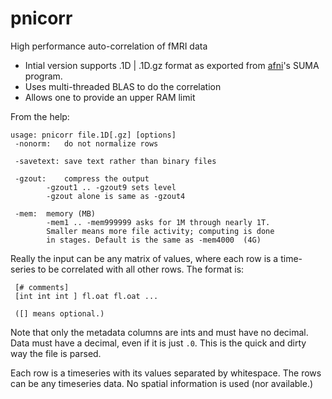 pnicorr
=======

High performance auto-correlation of fMRI data

- Intial version supports .1D | .1D.gz format as exported from [afni](http://afni.nimh.nih.gov)'s SUMA program.
- Uses multi-threaded BLAS to do the correlation
- Allows one to provide an upper RAM limit

From the help:

    usage: pnicorr file.1D[.gz] [options]
     -nonorm:	do not normalize rows

     -savetext:	save text rather than binary files

     -gzout:	compress the output
		    -gzout1 .. -gzout9 sets level
		    -gzout alone is same as -gzout4

     -mem:	memory (MB)
		    -mem1 .. -mem999999 asks for 1M through nearly 1T.
		    Smaller means more file activity; computing is done 
		    in stages. Default is the same as -mem4000  (4G)

Really the input can be any matrix of values, where each row is a time-series to be correlated with all other rows. The format is:

     [# comments]
     [int int int ] fl.oat fl.oat ...

     ([] means optional.)

Note that only the metadata columns are ints and must have no decimal. Data must have a decimal, even if it is just `.0`. This is the quick and dirty way the file is parsed.

Each row is a timeseries with its values separated by whitespace. The rows can be any timeseries data. No spatial information is used (nor available.)



